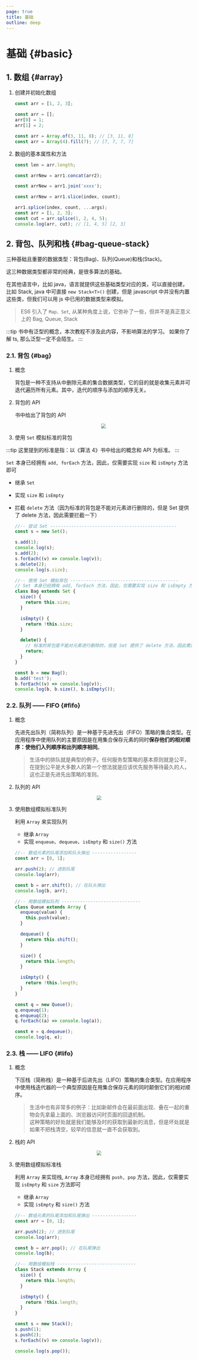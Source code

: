 ```yaml
---
page: true
title: 基础
outline: deep
---
```


# 基础 {#basic}

## 1. 数组 {#array}

1. 创建并初始化数组

   ```js
   const arr = [1, 2, 3];

   const arr = [];
   arr[0] = 1;
   arr[1] = 2;

   const arr = Array.of(3, 11, 8); // [3, 11, 8]
   const arr = Array(4).fill(7); // [7, 7, 7, 7]
   ```

2. 数组的基本属性和方法

   ```js
   const len = arr.length;

   const arrNew = arr1.concat(arr2);

   const arrNew = arr1.join('xxxx');

   const arrNew = arr1.slice(index, count);

   arr1.splice(index, count, ...args);
   const arr = [1, 2, 3];
   const cut = arr.splice(1, 2, 4, 5);
   console.log(arr, cut); // [1, 4, 5] [2, 3]
   ```

## 2. 背包、队列和栈 {#bag-queue-stack}

三种基础且重要的数据类型：背包(Bag)、队列(Queue)和栈(Stack)。

这三种数据类型都非常的经典，是很多算法的基础。

在其他语言中，比如 java，语言就提供这些基础类型对应的类，可以直接创建，比如 Stack, java 中可直接 `new Stack<T>()` 创建，但是 javascript 中并没有内置这些类，但我们可以用 js 中已用的数据类型来模拟。

> ES6 引入了 `Map、Set`, 从某种角度上说，它弥补了一些，但并不是真正意义上的 Bag, Queue, Stack

:::tip
书中有泛型的概念，本次教程不涉及此内容，不影响算法的学习。
如果你了解 ts, 那么泛型一定不会陌生。
:::

### 2.1. 背包 {#bag}

1. 概念

   背包是一种不支持从中删除元素的集合数据类型，它的目的就是收集元素并可迭代遍历所有元素。其中，迭代的顺序与添加的顺序无关。

2. 背包的 API

   书中给出了背包的 API
   <div align='center'>
     <img src="/assets/chapter-01/basic/bag.png" style="zoom:80%;" />
   </div>

3. 使用 `Set` 模拟标准的背包

:::tip
这里提到的标准是指：以《算法 4》书中给出的概念和 API 为标准。
:::

`Set` 本身已经拥有 `add, forEach` 方法，因此，仅需要实现 `size` 和 `isEmpty` 方法即可

- 继承 `Set`
- 实现 `size` 和 `isEmpty`
- 拦截 `delete` 方法（因为标准的背包是不能对元素进行删除的，但是 Set 提供了 delete 方法，因此需要拦截一下）

  ```js
  //-- 尝试 Set ------------------------------------------------
  const s = new Set();

  s.add(1);
  console.log(s);
  s.add(2);
  s.forEach((v) => console.log(v));
  s.delete(2);
  console.log(s.size);

  //-- 使用 Set 模拟背包 -----------------------------------------
  // Set 本身已经拥有 add, forEach 方法，因此，仅需要实现 size 和 isEmpty 方法即可
  class Bag extends Set {
    size() {
      return this.size;
    }

    isEmpty() {
      return !this.size;
    }

    delete() {
      // 标准的背包是不能对元素进行删除的，但是 Set 提供了 delete 方法，因此需要拦截一下
      return;
    }
  }

  const b = new Bag();
  b.add('test');
  b.forEach((v) => console.log(v));
  console.log(b, b.size(), b.isEmpty());
  ```

  <!-- :::tip
  ES2022 正式为 class 添加了私有属性，方法是在属性名之前使用 # 表示。点击查看详情：
  [提案](https://github.com/tc39/proposal-class-fields), [ES6](https://es6.ruanyifeng.com/#docs/class#%E7%A7%81%E6%9C%89%E6%96%B9%E6%B3%95%E5%92%8C%E7%A7%81%E6%9C%89%E5%B1%9E%E6%80%A7)
  ::: -->

### 2.2. 队列 —— FIFO {#fifo}

1. 概念

   先进先出队列（简称队列）是一种基于先进先出（FIFO）策略的集合类型。在应用程序中使用队列的主要原因是在用集合保存元素的同时**保存他们的相对顺序：使他们入列顺序和出列顺序相同**。

   > 生活中的排队就是典型的例子。任何服务型策略的基本原则就是公平，在提到公平是大多数人的第一个想法就是应该优先服务等待最久的人，这也正是先进先出策略的准则。

2. 队列的 API
<div align='center'>
  <img src="/assets/chapter-01/basic/queue.png" style="zoom:80%;" />
</div>

3. 使用数组模拟标准队列

   利用 `Array` 来实现队列

   - 继承 `Array`
   - 实现 `enqueue`、`dequeue`、`isEmpty` 和 `size()` 方法

   ```js
   //-- 数组元素的队尾添加和队头弹出 -----------------
   const arr = [0, 1];

   arr.push(2); // 进到队尾
   console.log(arr);

   const b = arr.shift(); // 在队头弹出
   console.log(b, arr);

   //-- 用数组模拟队列 ------------------------------
   class Queue extends Array {
     enqueuq(value) {
       this.push(value);
     }

     dequeue() {
       return this.shift();
     }

     size() {
       return this.length;
     }

     isEmpty() {
       return !this.length;
     }
   }

   const q = new Queue();
   q.enqueuq(1);
   q.enqueuq(2);
   q.forEach((a) => console.log(a));

   const e = q.dequeue();
   console.log(q, e);
   ```

### 2.3. 栈 —— LIFO {#lifo}

1. 概念

   下压栈（简称栈）是一种基于后进先出（LIFO）策略的集合类型。在应用程序中使用栈迭代器的一个典型原因是在用集合保存元素的同时颠倒它们的相对顺序。

   > 生活中也有非常多的例子：比如新邮件会在最前面出现、叠在一起的重物会先拿最上面的、浏览器访问时页面的回退机制。<br>
   > 这种策略的好处就是我们能够及时的获取到最新的消息，但是坏处就是如果不把栈清空，较早的信息就一直不会获取到。

2. 栈的 API
<div align='center'>
  <img src="/assets/chapter-01/basic/stack.png" style="zoom:80%;" />
</div>

3. 使用数组模拟标准栈

   利用 `Array` 来实现栈, `Array` 本身已经拥有 `push, pop` 方法，因此，仅需要实现 `isEmpty` 和 `size` 方法即可

   - 继承 `Array`
   - 实现 `isEmpty` 和 `size()` 方法

   ```js
   //-- 数组元素的队尾添加和队尾弹出 -----------------
   const arr = [0, 1];

   arr.push(2); // 进到队尾
   console.log(arr);

   const b = arr.pop(); // 在队尾弹出
   console.log(b);

   //-- 用数组模拟栈 ------------------------------
   class Stack extends Array {
     size() {
       return this.length;
     }

     isEmpty() {
       return !this.length;
     }
   }

   const s = new Stack();
   s.push(1);
   s.push(2);
   s.forEach((v) => console.log(v));

   console.log(s.pop());
   ```

